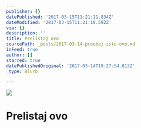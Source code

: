 ```yaml
---
publisher: {}
datePublished: '2017-03-15T11:21:11.834Z'
dateModified: '2017-03-15T11:21:10.592Z'
via: {}
description: ''
title: Prelistaj ovo
sourcePath: _posts/2017-03-14-preobaj-isto-ovo.md
inFeed: true
author: []
starred: true
datePublishedOriginal: '2017-03-14T19:27:54.813Z'
_type: Blurb

---
```

![](https://the-grid-user-content.s3-us-west-2.amazonaws.com/c3e50032-7e3b-4f89-b9d9-50649ad1ada4.jpg)

# Prelistaj ovo